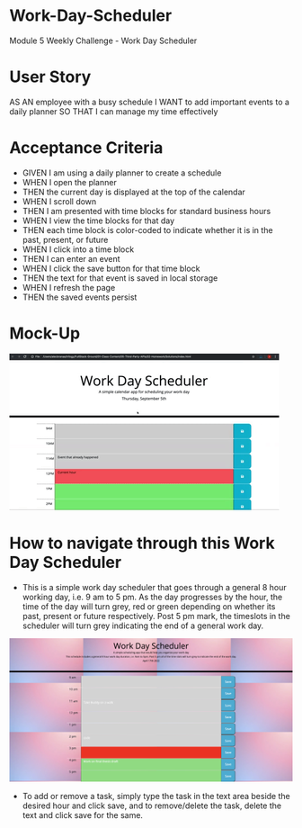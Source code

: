 # Work-Day-Scheduler
Module 5 Weekly Challenge - Work Day Scheduler 

# User Story 
AS AN employee with a busy schedule
I WANT to add important events to a daily planner
SO THAT I can manage my time effectively

# Acceptance Criteria
- GIVEN I am using a daily planner to create a schedule
- WHEN I open the planner
- THEN the current day is displayed at the top of the calendar
- WHEN I scroll down
- THEN I am presented with time blocks for standard business hours
- WHEN I view the time blocks for that day
- THEN each time block is color-coded to indicate whether it is in the past, present, or
  future
- WHEN I click into a time block
- THEN I can enter an event
- WHEN I click the save button for that time block
- THEN the text for that event is saved in local storage
- WHEN I refresh the page
- THEN the saved events persist

# Mock-Up
![demo](./Assets/Images/05-third-party-apis-homework-demo.gif)

# How to navigate through this Work Day Scheduler 

- This is a simple work day scheduler that goes through a general 8 hour working day, i.e. 9 am to 5 pm. As the day progresses by the hour, the time of the day will turn grey, red or green depending on whether its past, present or future respectively. Post 5 pm mark, the timeslots in the scheduler will turn grey indicating the end of a general work day. 

![Demo](./Assets/Images/webpage-demo.png)

- To add or remove a task, simply type the task in the text area beside the desired hour and click save, and to remove/delete the task, delete the text and click save for the same. 






